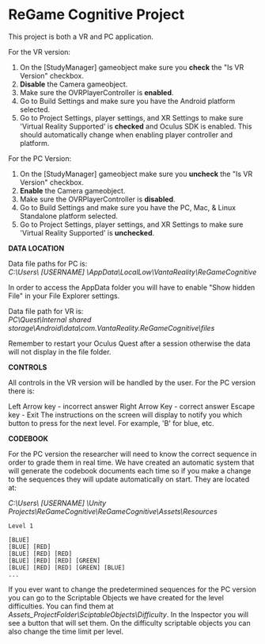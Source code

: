 # ReGame Cognitive Project

This project is both a VR and PC application. 

For the VR version:</br>
1. On the [StudyManager] gameobject make sure you **check** the "Is VR Version" checkbox.
2. **Disable** the Camera gameobject.
3. Make sure the OVRPlayerController is **enabled**.
4. Go to Build Settings and make sure you have the Android platform selected.
5. Go to Project Settings, player settings, and XR Settings to make sure 'Virtual Reality Supported' is **checked** and Oculus SDK is enabled. This should automatically change when enabling player controller and platform. 

For the PC Version:</br> 
1. On the [StudyManager] gameobject make sure you **uncheck** the "Is VR Version" checkbox.
2. **Enable** the Camera gameobject.
3. Make sure the OVRPlayerController is **disabled**.
4. Go to Build Settings and make sure you have the PC, Mac, & Linux Standalone platform selected.
5. Go to Project Settings, player settings, and XR Settings to make sure 'Virtual Reality Supported' is **unchecked**. 

**DATA LOCATION**

Data file paths for PC is:</br> 
*C:\Users\ [USERNAME] \AppData\LocalLow\VantaReality\ReGameCognitive*

In order to access the AppData folder you will have to enable "Show hidden File" in your File Explorer settings. 

Data file path for VR is:</br>
*PC\Quest\Internal shared storage\Android\data\com.VantaReality.ReGameCognitive\files*

Remember to restart your Oculus Quest after a session otherwise the data will not display in the file folder. 

**CONTROLS**

All controls in the VR version will be handled by the user. For the PC version there is:</br>

Left Arrow key - incorrect answer
Right Arrow Key - correct answer
Escape key - Exit
The instructions on the screen will display to notify you which button to press for the next level. For example, 'B' for blue, etc.

**CODEBOOK**

For the PC version the researcher will need to know the correct sequence in order to grade them in real time. 
We have created an automatic system that will generate the codebook documents each time so if you make a change to the sequences they will update automatically on start. They are located at:</br>

*C:\Users\ [USERNAME] \Unity Projects\ReGameCognitive\ReGameCognitive\Assets\Resources*

```
Level 1

[BLUE] 
[BLUE] [RED] 
[BLUE] [RED] [RED] 
[BLUE] [RED] [RED] [GREEN] 
[BLUE] [RED] [RED] [GREEN] [BLUE] 
...
```

If you ever want to change the predetermined sequences for the PC version you can go to the Scriptable Objects we have created for the level difficulties.
You can find them at *Assets\_ProjectFolder\SciptableObjects\Difficulty*. In the Inspector you will see a button that will set them. On the difficulty scriptable objects you can also change the time limit per level. 
